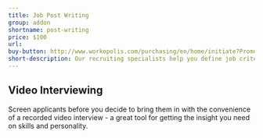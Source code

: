 ```yaml
---
title: Job Post Writing
group: addon
shortname: post-writing
price: $100
url:
buy-button: http://www.workopolis.com/purchasing/en/home/initiate?PromoCode=RAID1&Reset=True
short-description: Our recruiting specialists help you define job criteria and write a posting that speaks to the talent you’re looking for.
---
```


## Video Interviewing

Screen applicants before you decide to bring them in with the convenience of a recorded video interview - a great tool for getting the insight you need on skills and personality.
